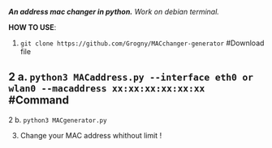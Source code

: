 
***An address mac changer in python.***
*Work on debian terminal.*



**HOW TO USE**:

1. ``git clone https://github.com/Grogny/MACchanger-generator`` #Download file 

2 a. ``python3 MACaddress.py --interface eth0 or wlan0 --macaddress xx:xx:xx:xx:xx:xx`` #Command
-
2 b. ``python3 MACgenerator.py``

3. Change your MAC address whithout limit !
